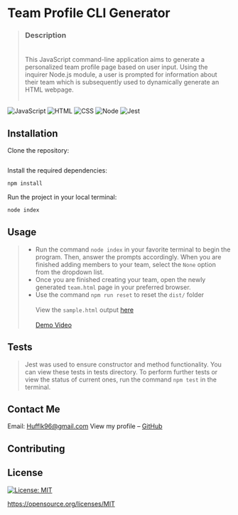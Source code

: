 # Team Profile CLI Generator
>### Description <br><br>
>  This JavaScript command-line application aims to generate a personalized team profile page based on user input. Using the inquirer Node.js module, a user is prompted for information about their team which is subsequently used to dynamically generate an HTML webpage. <br><br>

![JavaScript][js-url]
![HTML][html-url]
![CSS][css-url]
![Node][node-url]
![Jest](https://img.shields.io/badge/Jest-323330?style=for-the-badge&logo=Jest&logoColor=white)





## Installation

Clone the repository:

```sh

```

Install the required dependencies:

```sh
npm install
```

Run the project in your local terminal:

```sh
node index
```


## Usage

  >* Run the command `node index` in your favorite terminal to begin the program. Then, answer the prompts accordingly. When you are finished adding members to your team, select the `None` option from the dropdown list.
  >* Once you are finished creating your team, open the newly generated `team.html` page in your preferred browser.
  >* Use the command `npm run reset` to reset the `dist/` folder
  <br><br>
View the `sample.html` output [here](./assets/sample.html) <br><br>
[Demo Video]()


## Tests
>Jest was used to ensure constructor and method functionality. You can view these tests in tests directory.
>To perform further tests or view the status of current ones, run the command `npm test` in the terminal.

## Contact Me
Email: Hufflk96@gmail.com
View my profile – [GitHub](https://github.com/hufflk96)

## Contributing

## License
[![License: MIT](https://img.shields.io/badge/License-MIT-yellow.svg)](https://opensource.org/licenses/MIT)
  
https://opensource.org/licenses/MIT 

<!-- Markdown link & img dfn's -->

[node-url]: https://img.shields.io/badge/Node.js-43853D?style=for-the-badge&logo=node.js&logoColor=white
[js-url]: https://img.shields.io/badge/JavaScript-F7DF1E?style=for-the-badge&logo=javascript&logoColor=black
[html-url]: https://img.shields.io/badge/HTML5-E34F26?style=for-the-badge&logo=html5&logoColor=white
[css-url]: https://img.shields.io/badge/CSS3-1572B6?style=for-the-badge&logo=css3&logoColor=white
[python-url]: https://img.shields.io/badge/Python-14354C?style=for-the-badge&logo=python&logoColor=white
[express-url]: https://img.shields.io/badge/Express.js-404D59?style=for-the-badge
[react-url]: https://img.shields.io/badge/React-20232A?style=for-the-badge&logo=react&logoColor=61DAFB
[jquery-url]: https://img.shields.io/badge/jQuery-0769AD?style=for-the-badge&logo=jquery&logoColor=white
[bs-url]: https://img.shields.io/badge/Bootstrap-563D7C?style=for-the-badge&logo=bootstrap&logoColor=white
[tw-url]: https://img.shields.io/badge/Tailwind_CSS-38B2AC?style=for-the-badge&logo=tailwind-css&logoColor=white
[mongo-url]: https://img.shields.io/badge/MongoDB-4EA94B?style=for-the-badge&logo=mongodb&logoColor=white
[mysql-url]: https://img.shields.io/badge/MySQL-00000F?style=for-the-badge&logo=mysql&logoColor=white
[heroku-url]: https://img.shields.io/badge/Heroku-430098?style=for-the-badge&logo=heroku&logoColor=white
[sqlize-url]: https://img.shields.io/badge/sequelize-323330?style=for-the-badge&logo=sequelize&logoColor=blue
[jswtoken-url]: 	https://img.shields.io/badge/json%20web%20tokens-323330?style=for-the-badge&logo=json-web-tokens&logoColor=pink
[apollo-url]: https://img.shields.io/badge/-ApolloGraphQL-311C87?style=for-the-badge&logo=apollo-graphql
[graphql-url]: https://img.shields.io/badge/-GraphQL-E10098?style=for-the-badge&logo=graphql&logoColor=white

